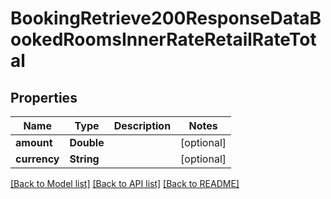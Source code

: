 # BookingRetrieve200ResponseDataBookedRoomsInnerRateRetailRateTotal

## Properties
Name | Type | Description | Notes
------------ | ------------- | ------------- | -------------
**amount** | **Double** |  | [optional] 
**currency** | **String** |  | [optional] 

[[Back to Model list]](../README.md#documentation-for-models) [[Back to API list]](../README.md#documentation-for-api-endpoints) [[Back to README]](../README.md)


